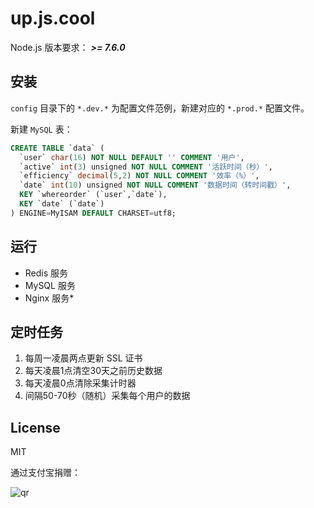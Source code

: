 # up.js.cool

Node.js 版本要求： ***>= 7.6.0***

## 安装

`config` 目录下的 `*.dev.*` 为配置文件范例，新建对应的 `*.prod.*` 配置文件。

新建 `MySQL` 表：

```sql
CREATE TABLE `data` (
  `user` char(16) NOT NULL DEFAULT '' COMMENT '用户',
  `active` int(3) unsigned NOT NULL COMMENT '活跃时间（秒）',
  `efficiency` decimal(5,2) NOT NULL COMMENT '效率（%）',
  `date` int(10) unsigned NOT NULL COMMENT '数据时间（转时间戳）',
  KEY `whereorder` (`user`,`date`),
  KEY `date` (`date`)
) ENGINE=MyISAM DEFAULT CHARSET=utf8;
```

## 运行

* Redis 服务
* MySQL 服务
* Nginx 服务\*

## 定时任务

1. 每周一凌晨两点更新 SSL 证书
2. 每天凌晨1点清空30天之前历史数据
3. 每天凌晨0点清除采集计时器
4. 间隔50-70秒（随机）采集每个用户的数据

## License

MIT

通过支付宝捐赠：

![qr](https://cloud.githubusercontent.com/assets/1890238/15489630/fccbb9cc-2193-11e6-9fed-b93c59d6ef37.png)
